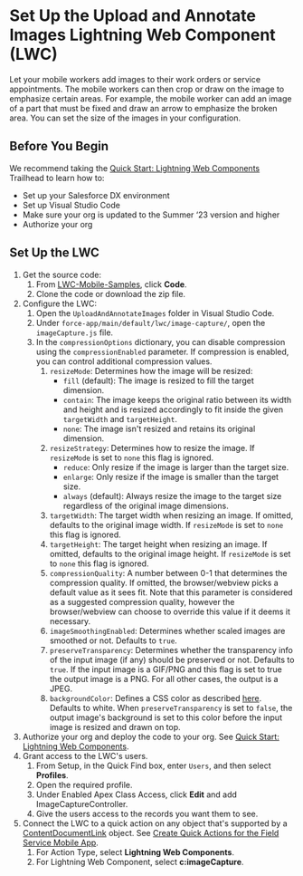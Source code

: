 # Set Up the Upload and Annotate Images Lightning Web Component (LWC)

Let your mobile workers add images to their work orders or service appointments. The mobile workers can then crop or draw on the image to emphasize certain areas. For example, the mobile worker can add an image of a part that must be fixed and draw an arrow to emphasize the broken area. You can set the size of the images in your configuration.

## Before You Begin

We recommend taking the [Quick Start: Lightning Web Components](https://trailhead.salesforce.com/content/learn/projects/quick-start-lightning-web-components) Trailhead to learn how to:

- Set up your Salesforce DX environment
- Set up Visual Studio Code
- Make sure your org is updated to the Summer ‘23 version and higher
- Authorize your org

## Set Up the LWC

1. Get the source code:
   1. From [LWC-Mobile-Samples](https://github.com/forcedotcom/LWC-Mobile-Samples), click **Code**.
   2. Clone the code or download the zip file.
2. Configure the LWC:
   1. Open the `UploadAndAnnotateImages` folder in Visual Studio Code.
   2. Under `force-app/main/default/lwc/image-capture/`, open the `imageCapture.js` file.
   3. In the `compressionOptions` dictionary, you can disable compression using the `compressionEnabled` parameter. If compression is enabled, you can control additional compression values.
      1. `resizeMode`: Determines how the image will be resized:
         - `fill` (default): The image is resized to fill the target dimension.
         - `contain`: The image keeps the original ratio between its width and height and is resized accordingly to fit inside the given `targetWidth` and `targetHeight`.
         - `none`: The image isn't resized and retains its original dimension.
      2. `resizeStrategy`: Determines how to resize the image. If `resizeMode` is set to `none` this flag is ignored.
         - `reduce`: Only resize if the image is larger than the target size.
         - `enlarge`: Only resize if the image is smaller than the target size.
         - `always` (default): Always resize the image to the target size regardless of the original image dimensions.
      3. `targetWidth`: The target width when resizing an image. If omitted, defaults to the original image width. If `resizeMode` is set to `none` this flag is ignored.
      4. `targetHeight`: The target height when resizing an image. If omitted, defaults to the original image height. If `resizeMode` is set to `none` this flag is ignored.
      5. `compressionQuality`: A number between 0-1 that determines the compression quality. If omitted, the browser/webview picks a default value as it sees fit. Note that this parameter is considered as a suggested compression quality, however the browser/webview can choose to override this value if it deems it necessary.
      6. `imageSmoothingEnabled`: Determines whether scaled images are smoothed or not. Defaults to `true`.
      7. `preserveTransparency`: Determines whether the transparency info of the input image (if any) should be preserved or not. Defaults to `true`. If the input image is a GIF/PNG and this flag is set to true the output image is a PNG. For all other cases, the output is a JPEG.
      8. `backgroundColor`: Defines a CSS color as described [here](https://developer.mozilla.org/en-US/docs/Web/CSS/color_value). Defaults to white. When `preserveTransparency` is set to `false`, the output image's background is set to this color before the input image is resized and drawn on top.
3. Authorize your org and deploy the code to your org. See [Quick Start: Lightning Web Components](https://trailhead.salesforce.com/content/learn/projects/quick-start-lightning-web-components).
4. Grant access to the LWC's users.
   1. From Setup, in the Quick Find box, enter `Users`, and then select **Profiles**.
   2. Open the required profile.
   3. Under Enabled Apex Class Access, click **Edit** and add ImageCaptureController.
   4. Give the users access to the records you want them to see.
5. Connect the LWC to a quick action on any object that's supported by a [ContentDocumentLink](https://developer.salesforce.com/docs/atlas.en-us.object_reference.meta/object_reference/sforce_api_objects_contentdocumentlink.htm#:~:text=Account%2C%20Accreditation%2C%20ActivationTarget,WorkType%2C%20WorkTypeGroup%2C%20WorkTypeGroupMember) object. See [Create Quick Actions for the Field Service Mobile App](https://help.salesforce.com/s/articleView?id=sf.mfs_quick_actions.htm&type=5).
   1. For Action Type, select **Lightning Web Components**.
   2. For Lightning Web Component, select **c:imageCapture**.

